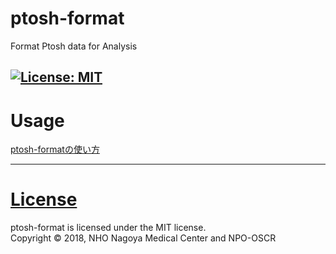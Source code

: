 # ptosh-format
Format Ptosh data for Analysis  
<!-- [![MIT licensed][shield-license]](#)-->
[![License: MIT](https://img.shields.io/badge/License-MIT-yellow.svg)](https://opensource.org/licenses/MIT)
-----------------------
# Usage
[ptosh-formatの使い方](https://github.com/nnh/ptosh-format/wiki)

-----------------------
# [License](https://github.com/nnh/ptosh-format/blob/master/LICENSE)
ptosh-format is licensed under the MIT license.  
Copyright © 2018, NHO Nagoya Medical Center and NPO-OSCR  
